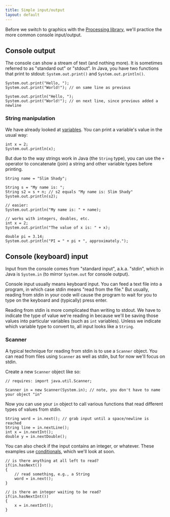 ```yaml
---
title: Simple input/output
layout: default
---
```


Before we switch to graphics with the [Processing library](/lecture/processing-library.html), we'll practice the more common console input/output.

## Console output

The console can show a stream of text (and nothing more). It is sometimes referred to as "standard out" or "stdout". In Java, you have two functions that print to stdout: `System.out.print()` and `System.out.println()`.

```
System.out.print("Hello, ");
System.out.print("World!"); // on same line as previous

System.out.println("Hello, ");
System.out.print("World!"); // on next line, since previous added a newline
```

### String manipulation

We have already looked at [variables](/lecture/variables-types-scope.html). You can print a variable's value in the usual way:

```
int x = 2;
System.out.println(x);
```

But due to the way strings work in Java (the `String` type), you can use the `+` operator to concatenate (join) a string and other variable types before printing.

```
String name = "Slim Shady";

String s = "My name is: ";
String s2 = s + n; // s2 equals "My name is: Slim Shady"
System.out.println(s2);

// easier:
System.out.println("My name is: " + name);

// works with integers, doubles, etc.
int x = 2;
System.out.println("The value of x is: " + x);

double pi = 3.14;
System.out.println("PI = " + pi + ", approximately.");
```

## Console (keyboard) input

Input from the console comes from "standard input", a.k.a. "stdin", which in Java is `System.in` (to mirror `System.out` for console output).

Console input usually means keyboard input. You can feed a text file into a program, in which case stdin means "read from the file." But usually, reading from stdin in your code will cause the program to wait for you to type on the keyboard and (typically) press enter.

Reading from stdin is more complicated than writing to stdout. We have to indicate the type of value we're reading in because we'll be saving those values into particular variables (such as `int` variables). Unless we indicate which variable type to convert to, all input looks like a `String`.

### Scanner

A typical technique for reading from stdin is to use a `Scanner` object. You can read from files using `Scanner` as well as stdin, but for now we'll focus on stdin.

Create a new `Scanner` object like so:

```
// requires: import java.util.Scanner;

Scanner in = new Scanner(System.in); // note, you don't have to name your object "in"
```

Now you can use your `in` object to call various functions that read different types of values from stdin.

```
String word = in.next(); // grab input until a space/newline is reached
String line = in.nextLine();
int x = in.nextInt();
double y = in.nextDouble();
```

You can also check if the input contains an integer, or whatever. These examples use [conditionals](/lecture/conditionals.html), which we'll look at soon.

```
// is there anything at all left to read?
if(in.hasNext())
{
    // read something, e.g., a String
    word = in.next();
}

// is there an integer waiting to be read?
if(in.hasNextInt())
{
    x = in.nextInt();
}
```